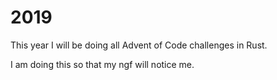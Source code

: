 # 2019
This year I will be doing all Advent of Code challenges in Rust.

I am doing this so that my ngf will notice me.

